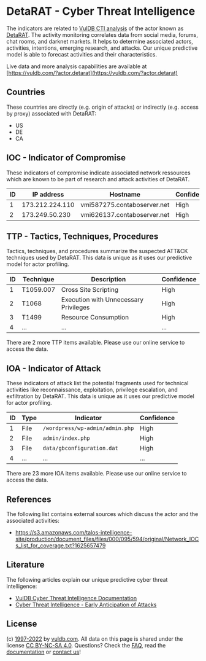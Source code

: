 # DetaRAT - Cyber Threat Intelligence

The indicators are related to [VulDB CTI analysis](https://vuldb.com/?kb.cti) of the actor known as [DetaRAT](https://vuldb.com/?actor.detarat). The activity monitoring correlates data from social media, forums, chat rooms, and darknet markets. It helps to determine associated actors, activities, intentions, emerging research, and attacks. Our unique predictive model is able to forecast activities and their characteristics.

Live data and more analysis capabilities are available at [https://vuldb.com/?actor.detarat](https://vuldb.com/?actor.detarat)

## Countries

These countries are directly (e.g. origin of attacks) or indirectly (e.g. access by proxy) associated with DetaRAT:

* US
* DE
* CA

## IOC - Indicator of Compromise

These indicators of compromise indicate associated network ressources which are known to be part of research and attack activities of DetaRAT.

ID | IP address | Hostname | Confidence
-- | ---------- | -------- | ----------
1 | 173.212.224.110 | vmi587275.contaboserver.net | High
2 | 173.249.50.230 | vmi626137.contaboserver.net | High

## TTP - Tactics, Techniques, Procedures

Tactics, techniques, and procedures summarize the suspected ATT&CK techniques used by DetaRAT. This data is unique as it uses our predictive model for actor profiling.

ID | Technique | Description | Confidence
-- | --------- | ----------- | ----------
1 | T1059.007 | Cross Site Scripting | High
2 | T1068 | Execution with Unnecessary Privileges | High
3 | T1499 | Resource Consumption | High
4 | ... | ... | ...

There are 2 more TTP items available. Please use our online service to access the data.

## IOA - Indicator of Attack

These indicators of attack list the potential fragments used for technical activities like reconnaissance, exploitation, privilege escalation, and exfiltration by DetaRAT. This data is unique as it uses our predictive model for actor profiling.

ID | Type | Indicator | Confidence
-- | ---- | --------- | ----------
1 | File | `/wordpress/wp-admin/admin.php` | High
2 | File | `admin/index.php` | High
3 | File | `data/gbconfiguration.dat` | High
4 | ... | ... | ...

There are 23 more IOA items available. Please use our online service to access the data.

## References

The following list contains external sources which discuss the actor and the associated activities:

* https://s3.amazonaws.com/talos-intelligence-site/production/document_files/files/000/095/594/original/Network_IOCs_list_for_coverage.txt?1625657479

## Literature

The following articles explain our unique predictive cyber threat intelligence:

* [VulDB Cyber Threat Intelligence Documentation](https://vuldb.com/?kb.cti)
* [Cyber Threat Intelligence - Early Anticipation of Attacks](https://www.scip.ch/en/?labs.20201022)

## License

(c) [1997-2022](https://vuldb.com/?kb.changelog) by [vuldb.com](https://vuldb.com/?kb.about). All data on this page is shared under the license [CC BY-NC-SA 4.0](https://creativecommons.org/licenses/by-nc-sa/4.0/). Questions? Check the [FAQ](https://vuldb.com/?kb.faq), read the [documentation](https://vuldb.com/?kb) or [contact us](https://vuldb.com/?contact)!
